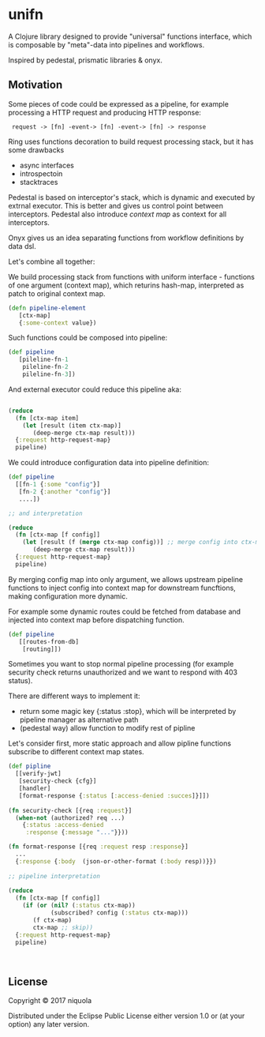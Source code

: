 # unifn

A Clojure library designed to provide "universal"
functions interface, which is composable by "meta"-data
into pipelines and workflows. 

Inspired by pedestal, prismatic libraries & onyx.


## Motivation

Some pieces of code could be expressed 
as a pipeline, for example processing a HTTP request and producing HTTP response: 


```
 request -> [fn] -event-> [fn] -event-> [fn] -> response

```

Ring uses functions decoration to build request processing stack,
but it has some drawbacks

* async interfaces
* introspectoin
* stacktraces

Pedestal is based on interceptor's stack, 
which is dynamic and executed by extrnal executor. 
This is better and gives us control point 
between interceptors. Pedestal also introduce 
*context map* as context for all interceptors.


Onyx gives us an idea separating functions from workflow 
definitions by data dsl. 

Let's combine all together:

We build processing stack from functions with uniform
interface - functions of one argument (context map), which 
returins hash-map, interpreted as patch to original context map.

```clj
(defn pipeline-element 
   [ctx-map]
   {:some-context value})
```

Such functions could be composed into pipeline:

```clj
(def pipeline
   [pileline-fn-1
    pileline-fn-2
    pileline-fn-3])
```

And external executor could reduce this pipeline aka:

```clj

(reduce 
  (fn [ctx-map item]
    (let [result (item ctx-map)]
       (deep-merge ctx-map result))) 
  {:request http-request-map} 
  pipeline)

```

We could introduce configuration data into pipeline definition:

```clj
(def pipeline
  [[fn-1 {:some "config"}]
   [fn-2 {:another "config"}]
   ....])

;; and interpretation

(reduce 
  (fn [ctx-map [f config]]
    (let [result (f (merge ctx-map config))] ;; merge config into ctx-map 
       (deep-merge ctx-map result))) 
  {:request http-request-map} 
  pipeline)

```

By merging config map into only argument, 
we allows upstream pipeline functions to inject
config into context map for downstream funcftions,
making configuration more dynamic.

For example some dynamic routes could 
be fetched from database and injected into 
context map before dispatching function.

```clj
(def pipeline
   [[routes-from-db]
    [routing]])
```

Sometimes you want to stop
normal pipeline processing (for example security check returns unauthorized
and we want to respond with 403 status).

There are different ways to implement it:

* return some magic key {:status :stop}, which will be interpreted by 
  pipeline manager as alternative path
* (pedestal way) allow function to modify
  rest of pipline

Let's consider first, more static approach
and allow pipline functions subscribe to different
context map states.


```clj
(def pipline
  [[verify-jwt]
   [security-check {cfg}]
   [handler]
   [format-response {:status [:access-denied :succes]}]])
   
(fn security-check [{req :request}]
  (when-not (authorized? req ...)
    {:status :access-denied
     :response {:message "..."}}))

(fn format-response [{req :request resp :response}]
  ...
  {:response {:body  (json-or-other-format (:body resp))}})
 
;; pipeline interpretation
  
(reduce 
  (fn [ctx-map [f config]]
    (if (or (nil? (:status ctx-map)) 
            (subscribed? config (:status ctx-map)))
       (f ctx-map)
       ctx-map ;; skip))
  {:request http-request-map} 
  pipeline)
  
   
````

## License

Copyright © 2017 niquola

Distributed under the Eclipse Public License either version 1.0 or (at
your option) any later version.
